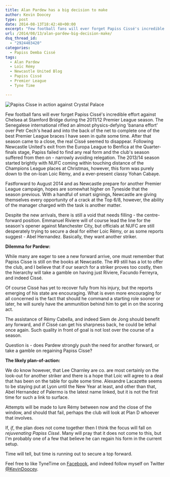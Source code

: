 ```yaml
---
title: Alan Pardew has a big decision to make
author: Kevin Doocey
type: post
date: 2014-08-13T18:42:48+00:00
excerpt: "Few football fans will ever forget Papiss Cissé's incredible effort against Chelsea at Stamford Bridge during the 2011/12 Premier League season. The Senegalese international rifled.."
url: /2014/08/13/alan-pardew-big-decision-make/
dsq_thread_id:
  - "2924403420"
categories:
  - Papiss Demba Cissé
tags:
  - Alan Pardew
  - Loïc Rémy
  - Newcastle United Blog
  - Papiss Cissé
  - Premier League
  - Tyne Time

---
```

![Papiss Cisse in action against Crystal Palace](https://www.tynetime.com/wp-content/uploads/2014/08/Papiss-Cisse-NUFC-Crystal-Palace.jpg "isse - Currently recovering from a nasty knee injury suffered last season")

Few football fans will ever forget Papiss Cissé's incredible effort against Chelsea at Stamford Bridge during the 2011/12 Premier League season. The Senegalese international rifled an almost physics-defying 'banana effort' over Petr Cech's head and into the back of the net to complete one of the best Premier League braces I have seen in quite some time. After that season came to a close, the real Cissé seemed to disappear. Following Newcastle United's exit from the Europa League to Benfica at the Quarter-finals stage, Papiss failed to find any real form and the club's season suffered from then on - narrowly avoiding relegation. The 2013/14 season started brightly with NUFC coming within touching distance of the Champions League places at Christmas, however, this form was purely down to the on-loan Loic Rémy, and a ever-present classy Yohan Cabaye.

Fastforward to August 2014 and as Newcastle prepare for another Premier League campaign, hopes are somewhat higher on Tyneside that the season previous. With a handful of smart signings, Newcastle are giving themselves every opportunity of a crack at the Top 6/8, however, the ability of the manager charged with the task is another matter.

Despite the new arrivals, there is still a void that needs filling - the centre-forward position. Emmanuel Riviere will of course lead the line for the season's opener against Manchester City, but officials at NUFC are still desperately trying to secure a deal for either Loic Rémy, or as some reports suggest - Abel Hernandez. Basically, they want another striker.

**Dilemma for Pardew:**

While many are eager to see a new forward arrive, one must remember that Papiss Cisse is still on the books at Newcastle. The #9 still has a lot to offer the club, and I believe that if our search for a striker proves too costly, then the hierarchy will take a gamble on having just Riviere, Facundo Ferreyra, and indeed Cissé.

Of course Cissé has yet to recover fully from his injury, but the reports emerging of his state are encouraging. What is even more encouraging for all concerned is the fact that should he command a starting role sooner or later, he will surely have the ammunition behind him to get in on the scoring act.

The assistance of Rémy Cabella, and indeed Siem de Jong should benefit any forward, and if Cissé can get his sharpness back, he could be lethal once again. Such quality in front of goal is not lost over the course of a season.

Question is - does Pardew strongly push the need for another forward, or take a gamble on regaining Papiss Cisse?

**The likely plan-of-action:**

We do know however, that Lee Charnley are co. are most certainly on the look-out for another striker and there is a hope that Loic will agree to a deal that has been on the table for quite some time. Alexandre Lacazette seems to be staying put at Lyon until the New Year at least, and other than that, Abel Hernandez of Palermo is the latest name linked, but it is not the first time for such a link to surface.

Attempts will be made to lure Rémy between now and the close of the window, and should that fail, perhaps the club will look at Plan D whoever that involves.

If, _if_, the plan does not come together then I think the focus will fall on _rejuvenating Papiss Cissé_. Many will pray that it does not come to this, but I'm probably one of a few that believe he can regain his form in the current setup.

Time will tell, but time is running out to secure a top forward.

Feel free to like TyneTime on [Facebook](http://www.facebook.com/tynetime "tyne time"), and indeed follow myself on Twitter [@KevinDoocey](https://twitter.com/KevinDoocey "doocey").
